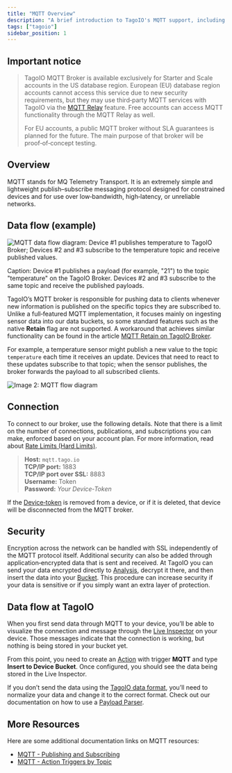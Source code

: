 ```yaml
---
title: "MQTT Overview"
description: "A brief introduction to TagoIO's MQTT support, including availability restrictions, an overview of the MQTT protocol, and a diagram showing data flow between devices and the TagoIO MQTT broker."
tags: ["tagoio"]
sidebar_position: 1
---
```

## Important notice

> TagoIO MQTT Broker is available exclusively for Starter and Scale accounts in the US database region. European (EU) database region accounts cannot access this service due to new security requirements, but they may use third‑party MQTT services with TagoIO via the [MQTT Relay](../../../integrations/connecting-your-mqtt-broker-to-tagoio) feature. Free accounts can access MQTT functionality through the MQTT Relay as well.
>
> For EU accounts, a public MQTT broker without SLA guarantees is planned for the future. The main purpose of that broker will be proof‑of‑concept testing.

## Overview

MQTT stands for MQ Telemetry Transport. It is an extremely simple and lightweight publish–subscribe messaging protocol designed for constrained devices and for use over low‑bandwidth, high‑latency, or unreliable networks.

## Data flow (example)

![MQTT data flow diagram: Device #1 publishes temperature to TagoIO Broker; Devices #2 and #3 subscribe to the temperature topic and receive published values.](/docs_imagem/tagoio/mqtt-3.png)

Caption: Device #1 publishes a payload (for example, "21") to the topic "temperature" on the TagoIO Broker. Devices #2 and #3 subscribe to the same topic and receive the published payloads.

TagoIO’s MQTT broker is responsible for pushing data to clients whenever new information is published on the specific topics they are subscribed to. Unlike a full‑featured MQTT implementation, it focuses mainly on ingesting sensor data into our data buckets, so some standard features such as the native **Retain** flag are not supported. A workaround that achieves similar functionality can be found in the article [MQTT Retain on TagoIO Broker](../../../mqtt-retain-on-tagoio-broker).

For example, a temperature sensor might publish a new value to the topic `temperature` each time it receives an update. Devices that need to react to these updates subscribe to that topic; when the sensor publishes, the broker forwards the payload to all subscribed clients.

![Image 2: MQTT flow diagram](/docs_imagem/tagoio/external-0d4c4dd6.png)

## Connection

To connect to our broker, use the following details. Note that there is a limit on the number of connections, publications, and subscriptions you can make, enforced based on your account plan. For more information, read about [Rate Limits (Hard Limits)](../../../rate-limits-hard-limits).

> **Host:** `mqtt.tago.io`  
> **TCP/IP port:** 1883  
> **TCP/IP port over SSL:** 8883  
> **Username:** Token  
> **Password:** _Your Device‑Token_

If the [Device‑token](../../../devices/device-token) is removed from a device, or if it is deleted, that device will be disconnected from the MQTT broker.

## Security

Encryption across the network can be handled with SSL independently of the MQTT protocol itself. Additional security can also be added through application‑encrypted data that is sent and received. At TagoIO you can send your data encrypted directly to [Analysis](../../../analysis/index), decrypt it there, and then insert the data into your [Bucket](../../../devices/index). This procedure can increase security if your data is sensitive or if you simply want an extra layer of protection.

## Data flow at TagoIO

When you first send data through MQTT to your device, you’ll be able to visualize the connection and message through the [Live Inspector](../../../devices/live-inspector) on your device. Those messages indicate that the connection is working, but nothing is being stored in your bucket yet.

From this point, you need to create an [Action](../../../actions/index) with trigger **MQTT** and type **Insert to Device Bucket**. Once configured, you should see the data being stored in the Live Inspector.

If you don’t send the data using the [TagoIO data format](../../../devices/data-management/sending-data), you’ll need to normalize your data and change it to the correct format. Check out our documentation on how to use a [Payload Parser](../../../payload-parser/index).

## More Resources

Here are some additional documentation links on MQTT resources:

- [MQTT - Publishing and Subscribing](../../../mqtt-publishing-and-subscribing)
- [MQTT - Action Triggers by Topic](../../../trigger-by-mqtt-topic)
